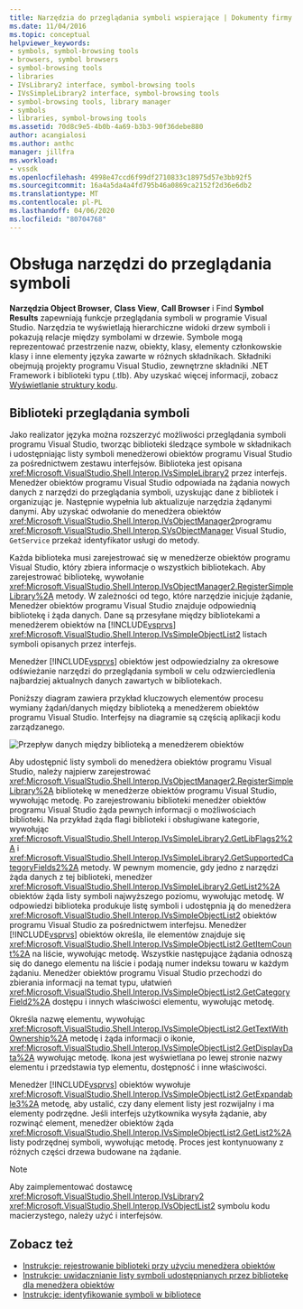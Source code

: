 ```yaml
---
title: Narzędzia do przeglądania symboli wspierające | Dokumenty firmy Microsoft
ms.date: 11/04/2016
ms.topic: conceptual
helpviewer_keywords:
- symbols, symbol-browsing tools
- browsers, symbol browsers
- symbol-browsing tools
- libraries
- IVsLibrary2 interface, symbol-browsing tools
- IVsSimpleLibrary2 interface, symbol-browsing tools
- symbol-browsing tools, library manager
- symbols
- libraries, symbol-browsing tools
ms.assetid: 70d8c9e5-4b0b-4a69-b3b3-90f36debe880
author: acangialosi
ms.author: anthc
manager: jillfra
ms.workload:
- vssdk
ms.openlocfilehash: 4998e47ccd6f99df2710833c18975d57e3bb92f5
ms.sourcegitcommit: 16a4a5da4a4fd795b46a0869ca2152f2d36e6db2
ms.translationtype: MT
ms.contentlocale: pl-PL
ms.lasthandoff: 04/06/2020
ms.locfileid: "80704768"
---
```

# <a name="supporting-symbol-browsing-tools"></a>Obsługa narzędzi do przeglądania symboli
**Narzędzia Object Browser**, **Class View**, **Call Browser** i Find **Symbol Results** zapewniają funkcje przeglądania symboli w programie Visual Studio. Narzędzia te wyświetlają hierarchiczne widoki drzew symboli i pokazują relacje między symbolami w drzewie. Symbole mogą reprezentować przestrzenie nazw, obiekty, klasy, elementy członkowskie klasy i inne elementy języka zawarte w różnych składnikach. Składniki obejmują projekty programu Visual Studio, zewnętrzne składniki .NET Framework i biblioteki typu (.tlb). Aby uzyskać więcej informacji, zobacz [Wyświetlanie struktury kodu](../../ide/viewing-the-structure-of-code.md).

## <a name="symbol-browsing-libraries"></a>Biblioteki przeglądania symboli
 Jako realizator języka można rozszerzyć możliwości przeglądania symboli programu Visual Studio, tworząc biblioteki śledzące symbole w składnikach i udostępniając listy symboli menedżerowi obiektów programu Visual Studio za pośrednictwem zestawu interfejsów. Biblioteka jest opisana <xref:Microsoft.VisualStudio.Shell.Interop.IVsSimpleLibrary2> przez interfejs. Menedżer obiektów programu Visual Studio odpowiada na żądania nowych danych z narzędzi do przeglądania symboli, uzyskując dane z bibliotek i organizując je. Następnie wypełnia lub aktualizuje narzędzia żądanymi danymi. Aby uzyskać odwołanie do menedżera obiektów <xref:Microsoft.VisualStudio.Shell.Interop.IVsObjectManager2>programu <xref:Microsoft.VisualStudio.Shell.Interop.SVsObjectManager> Visual Studio, `GetService` przekaż identyfikator usługi do metody.

 Każda biblioteka musi zarejestrować się w menedżerze obiektów programu Visual Studio, który zbiera informacje o wszystkich bibliotekach. Aby zarejestrować bibliotekę, wywołanie <xref:Microsoft.VisualStudio.Shell.Interop.IVsObjectManager2.RegisterSimpleLibrary%2A> metody. W zależności od tego, które narzędzie inicjuje żądanie, Menedżer obiektów programu Visual Studio znajduje odpowiednią bibliotekę i żąda danych. Dane są przesyłane między bibliotekami a menedżerem obiektów na [!INCLUDE[vsprvs](../../code-quality/includes/vsprvs_md.md)] <xref:Microsoft.VisualStudio.Shell.Interop.IVsSimpleObjectList2> listach symboli opisanych przez interfejs.

 Menedżer [!INCLUDE[vsprvs](../../code-quality/includes/vsprvs_md.md)] obiektów jest odpowiedzialny za okresowe odświeżanie narzędzi do przeglądania symboli w celu odzwierciedlenia najbardziej aktualnych danych zawartych w bibliotekach.

 Poniższy diagram zawiera przykład kluczowych elementów procesu wymiany żądań/danych między biblioteką a menedżerem obiektów programu Visual Studio. Interfejsy na diagramie są częścią aplikacji kodu zarządzanego.

 ![Przepływ danych między biblioteką a menedżerem obiektów](../../extensibility/internals/media/callbrowserdiagram.gif "Diagram brwi")

 Aby udostępnić listy symboli do menedżera obiektów programu Visual Studio, należy najpierw zarejestrować <xref:Microsoft.VisualStudio.Shell.Interop.IVsObjectManager2.RegisterSimpleLibrary%2A> bibliotekę w menedżerze obiektów programu Visual Studio, wywołując metodę. Po zarejestrowaniu biblioteki menedżer obiektów programu Visual Studio żąda pewnych informacji o możliwościach biblioteki. Na przykład żąda flagi biblioteki i obsługiwane kategorie, wywołując <xref:Microsoft.VisualStudio.Shell.Interop.IVsSimpleLibrary2.GetLibFlags2%2A> i <xref:Microsoft.VisualStudio.Shell.Interop.IVsSimpleLibrary2.GetSupportedCategoryFields2%2A> metody. W pewnym momencie, gdy jedno z narzędzi żąda danych z tej biblioteki, menedżer <xref:Microsoft.VisualStudio.Shell.Interop.IVsSimpleLibrary2.GetList2%2A> obiektów żąda listy symboli najwyższego poziomu, wywołując metodę. W odpowiedzi biblioteka produkuje listę symboli i udostępnia ją do menedżera <xref:Microsoft.VisualStudio.Shell.Interop.IVsSimpleObjectList2> obiektów programu Visual Studio za pośrednictwem interfejsu. Menedżer [!INCLUDE[vsprvs](../../code-quality/includes/vsprvs_md.md)] obiektów określa, ile elementów znajduje się <xref:Microsoft.VisualStudio.Shell.Interop.IVsSimpleObjectList2.GetItemCount%2A> na liście, wywołując metodę. Wszystkie następujące żądania odnoszą się do danego elementu na liście i podają numer indeksu towaru w każdym żądaniu. Menedżer obiektów programu Visual Studio przechodzi do zbierania informacji na temat typu, ułatwień <xref:Microsoft.VisualStudio.Shell.Interop.IVsSimpleObjectList2.GetCategoryField2%2A> dostępu i innych właściwości elementu, wywołując metodę.

 Określa nazwę elementu, wywołując <xref:Microsoft.VisualStudio.Shell.Interop.IVsSimpleObjectList2.GetTextWithOwnership%2A> metodę i żąda informacji o ikonie, <xref:Microsoft.VisualStudio.Shell.Interop.IVsSimpleObjectList2.GetDisplayData%2A> wywołując metodę. Ikona jest wyświetlana po lewej stronie nazwy elementu i przedstawia typ elementu, dostępność i inne właściwości.

 Menedżer [!INCLUDE[vsprvs](../../code-quality/includes/vsprvs_md.md)] obiektów wywołuje <xref:Microsoft.VisualStudio.Shell.Interop.IVsSimpleObjectList2.GetExpandable3%2A> metodę, aby ustalić, czy dany element listy jest rozwijalny i ma elementy podrzędne. Jeśli interfejs użytkownika wysyła żądanie, aby rozwinąć element, menedżer obiektów żąda <xref:Microsoft.VisualStudio.Shell.Interop.IVsSimpleObjectList2.GetList2%2A> listy podrzędnej symboli, wywołując metodę. Proces jest kontynuowany z różnych części drzewa budowane na żądanie.

> [!NOTE]
> Aby zaimplementować dostawcę <xref:Microsoft.VisualStudio.Shell.Interop.IVsLibrary2> <xref:Microsoft.VisualStudio.Shell.Interop.IVsObjectList2> symbolu kodu macierzystego, należy użyć i interfejsów.

## <a name="see-also"></a>Zobacz też
- [Instrukcje: rejestrowanie biblioteki przy użyciu menedżera obiektów](../../extensibility/internals/how-to-register-a-library-with-the-object-manager.md)
- [Instrukcje: uwidacznianie listy symboli udostępnianych przez bibliotekę dla menedżera obiektów](../../extensibility/internals/how-to-expose-lists-of-symbols-provided-by-the-library-to-the-object-manager.md)
- [Instrukcje: identyfikowanie symboli w bibliotece](../../extensibility/internals/how-to-identify-symbols-in-a-library.md)
